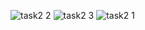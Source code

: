 ![task2 2](https://user-images.githubusercontent.com/112692170/214913964-69dd34ce-89ec-4b7e-92ca-becdaab4c304.png)
![task2 3](https://user-images.githubusercontent.com/112692170/214913968-e92c27f8-1b7b-47f5-987e-4b2048ec9f6c.png)
![task2 1](https://user-images.githubusercontent.com/112692170/214913970-9b3032c5-603c-4f77-814a-bc15b0c4f235.png)
